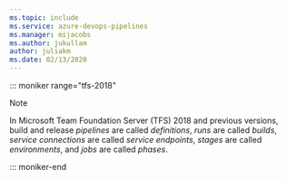 ```yaml
---
ms.topic: include
ms.service: azure-devops-pipelines
ms.manager: mijacobs
ms.author: jukullam
author: juliakm
ms.date: 02/13/2020
---
```


::: moniker range="tfs-2018"
> [!NOTE]  
> In Microsoft Team Foundation Server (TFS) 2018 and previous versions,
build and release _pipelines_ are called _definitions_,
_runs_ are called _builds_,
_service connections_ are called _service endpoints_,
_stages_ are called _environments_,
and _jobs_ are called _phases_.

::: moniker-end
